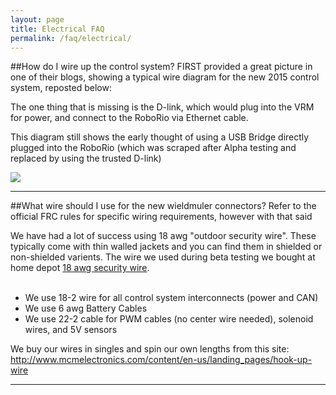 ```yaml
---
layout: page
title: Electrical FAQ
permalink: /faq/electrical/
---
```



##How do I wire up the control system?
FIRST provided a great picture in one of their blogs, showing a typical wire diagram for the new 2015 control system, reposted below:

The one thing that is missing is the D-link, which would plug into the VRM for power, and connect to the RoboRio via Ethernet cable.

This diagram still shows the early thought of using a USB Bridge directly plugged into the RoboRio (which was scraped after Alpha testing and replaced by using the trusted D-link)

<img src="../../Images/2015_CS_Layout.jpg">

---

##What wire should I use for the new wieldmuler connectors?
Refer to the official FRC rules for specific wiring requirements, however with that said

We have had a lot of success using 18 awg  "outdoor security wire". These typically come with thin walled jackets and you can find them in shielded or non-shielded varients. The wire we used during beta testing we bought at home depot [18 awg security wire](http://www.homedepot.com/p/Southwire-18-2-Shield-Security-Cable-By-the-Foot-57573199/204725192?N=5yc1vZc7d4).
<br><br>

* We use 18-2 wire for all control system interconnects (power and CAN) 
* We use 6 awg Battery Cables
* We use 22-2 cable for PWM cables (no center wire needed), solenoid wires, and 5V sensors 

We buy our wires in singles and spin our own lengths from this site: http://www.mcmelectronics.com/content/en-us/landing_pages/hook-up-wire


---
